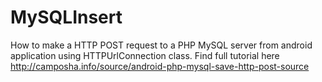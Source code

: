 # MySQLInsert
How to make a HTTP POST request to a PHP MySQL server from android application using HTTPUrlConnection class. Find full tutorial here http://camposha.info/source/android-php-mysql-save-http-post-source

